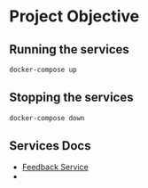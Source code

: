 # Project Objective

## Running the services
```bash
docker-compose up
```

## Stopping the services
```bash
docker-compose down
```

## Services Docs
- [Feedback Service](feedback_service/README.md)
- 